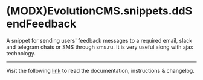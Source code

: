 # (MODX)EvolutionCMS.snippets.ddSendFeedback

A snippet for sending users' feedback messages to a required email, slack and telegram chats or SMS through sms.ru. It is very useful along with ajax technology.
___
Visit the following [link](http://code.divandesign.biz/modx/ddsendfeedback) to read the documentation, instructions & changelog.